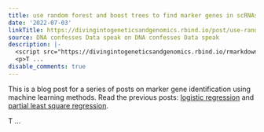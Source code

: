 ```yaml
---
title: use random forest and boost trees to find marker genes in scRNAseq data
date: '2022-07-03'
linkTitle: https://divingintogeneticsandgenomics.rbind.io/post/use-random-forest-and-boost-trees-to-find-marker-genes-in-scrnaseq-data/
source: DNA confesses Data speak on DNA confesses Data speak
description: |-
  <script src="https://divingintogeneticsandgenomics.rbind.io/rmarkdown-libs/header-attrs/header-attrs.js"></script> <p>This is a blog post for a series of posts on marker gene identification using machine learning methods. Read the previous posts: <a href="https://divingintogeneticsandgenomics.rbind.io/post/marker-gene-selection-using-logistic-regression-and-regularization-for-scrnaseq/">logistic regression</a> and <a href="https://divingintogeneticsandgenomics.rbind.io/post/partial-least-square-regression-for-marker-gene-identification-in-scrnaseq-data/">partial least square regression</a>.</p>
  <p>T ...
disable_comments: true
---
```

<script src="https://divingintogeneticsandgenomics.rbind.io/rmarkdown-libs/header-attrs/header-attrs.js"></script> <p>This is a blog post for a series of posts on marker gene identification using machine learning methods. Read the previous posts: <a href="https://divingintogeneticsandgenomics.rbind.io/post/marker-gene-selection-using-logistic-regression-and-regularization-for-scrnaseq/">logistic regression</a> and <a href="https://divingintogeneticsandgenomics.rbind.io/post/partial-least-square-regression-for-marker-gene-identification-in-scrnaseq-data/">partial least square regression</a>.</p>
<p>T ...